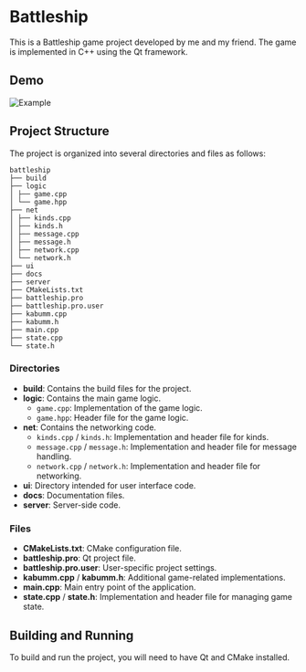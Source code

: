# Battleship

This is a Battleship game project developed by me and my friend. The game is implemented in C++ using the Qt framework.

## Demo

![Example](https://github.com/hoangledoan/Battleship/raw/main/battleship/ui/GUI/Img_file/battleship2.gif)

## Project Structure

The project is organized into several directories and files as follows:
```
battleship
├── build
├── logic
│ ├── game.cpp
│ └── game.hpp
├── net
│ ├── kinds.cpp
│ ├── kinds.h
│ ├── message.cpp
│ ├── message.h
│ ├── network.cpp
│ └── network.h
├── ui
├── docs
├── server
├── CMakeLists.txt
├── battleship.pro
├── battleship.pro.user
├── kabumm.cpp
├── kabumm.h
├── main.cpp
├── state.cpp
└── state.h
```
### Directories

- **build**: Contains the build files for the project.
- **logic**: Contains the main game logic.
  - `game.cpp`: Implementation of the game logic.
  - `game.hpp`: Header file for the game logic.
- **net**: Contains the networking code.
  - `kinds.cpp` / `kinds.h`: Implementation and header file for kinds.
  - `message.cpp` / `message.h`: Implementation and header file for message handling.
  - `network.cpp` / `network.h`: Implementation and header file for networking.
- **ui**: Directory intended for user interface code.
- **docs**: Documentation files.
- **server**: Server-side code.

### Files

- **CMakeLists.txt**: CMake configuration file.
- **battleship.pro**: Qt project file.
- **battleship.pro.user**: User-specific project settings.
- **kabumm.cpp** / **kabumm.h**: Additional game-related implementations.
- **main.cpp**: Main entry point of the application.
- **state.cpp** / **state.h**: Implementation and header file for managing game state.

## Building and Running

To build and run the project, you will need to have Qt and CMake installed.
